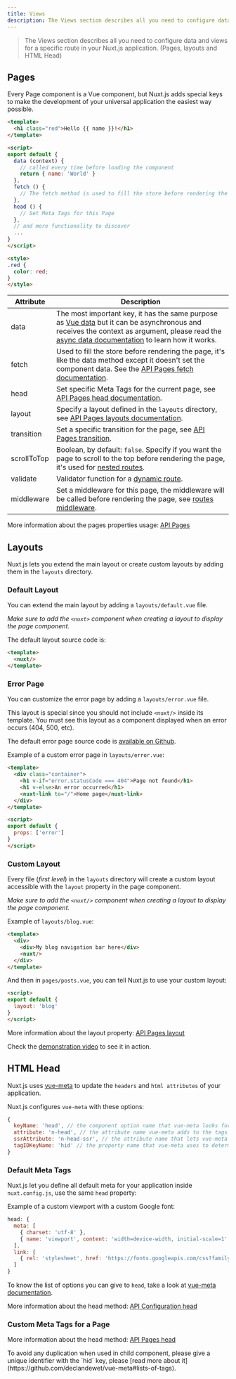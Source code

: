 ```yaml
---
title: Views
description: The Views section describes all you need to configure data and views for a specific route in your Nuxt.js application. (Pages, layouts and HTML Head)
---
```


> The Views section describes all you need to configure data and views for a specific route in your Nuxt.js application. (Pages, layouts and HTML Head)

## Pages

Every Page component is a Vue component, but Nuxt.js adds special keys to make the development of your universal application the easiest way possible.

```html
<template>
  <h1 class="red">Hello {{ name }}!</h1>
</template>

<script>
export default {
  data (context) {
    // called every time before loading the component
    return { name: 'World' }
  },
  fetch () {
    // The fetch method is used to fill the store before rendering the page
  },
  head () {
    // Set Meta Tags for this Page
  },
  // and more functionality to discover
  ...
}
</script>

<style>
.red {
  color: red;
}
</style>
```


| Attribute | Description |
|-----------|-------------|
| data | The most important key, it has the same purpose as [Vue data](https://vuejs.org/v2/api/#Options-Data) but it can be asynchronous and receives the context as argument, please read the [async data documentation](/guide/async-data) to learn how it works. |
| fetch | Used to fill the store before rendering the page, it's like the data method except it doesn't set the component data. See the [API Pages fetch documentation](/api/pages-fetch). |
| head | Set specific Meta Tags for the current page, see [API Pages head documentation](/api/pages-head). |
| layout | Specify a layout defined in the `layouts` directory, see [API Pages layouts documentation](/api/pages-layout). |
| transition | Set a specific transition for the page, see [API Pages transition](/api/pages-transition). |
| scrollToTop | Boolean, by default: `false`. Specify if you want the page to scroll to the top before rendering the page, it's used for [nested routes](/guide/routing#nested-routes). |
| validate | Validator function for a [dynamic route](/guide/routing#dynamic-routes). |
| middleware | Set a middleware for this page, the middleware will be called before rendering the page, see [routes middleware](/guide/routing#middleware). |

More information about the pages properties usage: [API Pages](/api)

## Layouts

Nuxt.js lets you extend the main layout or create custom layouts by adding them in the `layouts` directory.

### Default Layout

You can extend the main layout by adding a `layouts/default.vue` file.

*Make sure to add the `<nuxt>` component when creating a layout to display the page component.*

The default layout source code is:
```html
<template>
  <nuxt/>
</template>
```

### Error Page

You can customize the error page by adding a `layouts/error.vue` file.

This layout is special since you should not include `<nuxt/>` inside its template. You must see this layout as a component displayed when an error occurs (404, 500, etc).

The default error page source code is [available on Github](https://github.com/nuxt/nuxt.js/blob/master/lib/app/components/nuxt-error.vue).

Example of a custom error page in `layouts/error.vue`:
```html
<template>
  <div class="container">
    <h1 v-if="error.statusCode === 404">Page not found</h1>
    <h1 v-else>An error occurred</h1>
    <nuxt-link to="/">Home page</nuxt-link>
  </div>
</template>

<script>
export default {
  props: ['error']
}
</script>
```

### Custom Layout

Every file (*first level*) in the `layouts` directory will create a custom layout accessible with the `layout` property in the page component.

*Make sure to add the `<nuxt/>` component when creating a layout to display the page component.*

Example of `layouts/blog.vue`:
```html
<template>
  <div>
    <div>My blog navigation bar here</div>
    <nuxt/>
  </div>
</template>
```

And then in `pages/posts.vue`, you can tell Nuxt.js to use your custom layout:
```html
<script>
export default {
  layout: 'blog'
}
</script>
```

More information about the layout property: [API Pages layout](/api/pages-layout)

Check the [demonstration video](https://www.youtube.com/watch?v=YOKnSTp7d38) to see it in action.

## HTML Head

Nuxt.js uses [vue-meta](https://github.com/declandewet/vue-meta) to update the `headers` and `html attributes` of your application.

Nuxt.js configures `vue-meta` with these options:
```js
{
  keyName: 'head', // the component option name that vue-meta looks for meta info on.
  attribute: 'n-head', // the attribute name vue-meta adds to the tags it observes
  ssrAttribute: 'n-head-ssr', // the attribute name that lets vue-meta know that meta info has already been server-rendered
  tagIDKeyName: 'hid' // the property name that vue-meta uses to determine whether to overwrite or append a tag
}
```

### Default Meta Tags

Nuxt.js let you define all default meta for your application inside `nuxt.config.js`, use the same `head` property:

Example of a custom viewport with a custom Google font:
```js
head: {
  meta: [
    { charset: 'utf-8' },
    { name: 'viewport', content: 'width=device-width, initial-scale=1' }
  ],
  link: [
    { rel: 'stylesheet', href: 'https://fonts.googleapis.com/css?family=Roboto' }
  ]
}
```

To know the list of options you can give to `head`, take a look at [vue-meta documentation](https://github.com/declandewet/vue-meta#recognized-metainfo-properties).

More information about the head method: [API Configuration head](/api/configuration-head)

### Custom Meta Tags for a Page

More information about the head method: [API Pages head](/api/pages-head)

<p class="Alert">To avoid any duplication when used in child component, please give a unique identifier with the `hid` key, please [read more about it](https://github.com/declandewet/vue-meta#lists-of-tags).</p>
